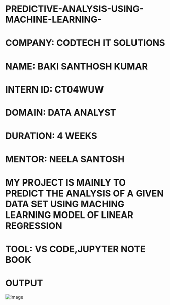 # PREDICTIVE-ANALYSIS-USING-MACHINE-LEARNING-

# COMPANY: CODTECH IT SOLUTIONS

# NAME: BAKI SANTHOSH KUMAR

# INTERN ID: CT04WUW

# DOMAIN: DATA ANALYST

# DURATION: 4 WEEKS

# MENTOR: NEELA SANTOSH

# MY PROJECT IS MAINLY TO PREDICT THE ANALYSIS OF A GIVEN DATA SET USING MACHING LEARNING MODEL OF LINEAR REGRESSION
# TOOL: VS CODE,JUPYTER NOTE BOOK

# OUTPUT

![Image](https://github.com/user-attachments/assets/ab2350cf-3ea9-46e0-b6a6-df1f693b6f9e)

